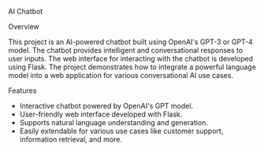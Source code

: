       
AI Chatbot
   
Overview  

This project is an AI-powered chatbot built using OpenAI's GPT-3 or GPT-4 model. The chatbot provides intelligent and conversational responses to user inputs. The web interface for interacting with the chatbot is developed using Flask. The project demonstrates how to integrate a powerful language model into a web application for various conversational AI use cases.
  
 Features   
 
- Interactive chatbot powered by OpenAI's GPT model.  
- User-friendly web interface developed with Flask.
- Supports natural language understanding and generation.
- Easily extendable for various use cases like customer support, information retrieval, and more. 

